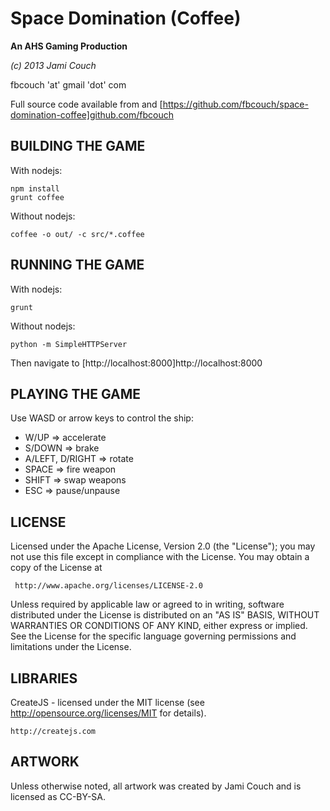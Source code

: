 # Space Domination (Coffee) #

**An AHS Gaming Production**

_(c) 2013 Jami Couch_

fbcouch 'at' gmail 'dot' com

Full source code available from and [https://github.com/fbcouch/space-domination-coffee]github.com/fbcouch

## BUILDING THE GAME ##

With nodejs:

    npm install
    grunt coffee

Without nodejs:

	coffee -o out/ -c src/*.coffee

## RUNNING THE GAME ##

With nodejs:

    grunt

Without nodejs:

	python -m SimpleHTTPServer

Then navigate to [http://localhost:8000]http://localhost:8000

## PLAYING THE GAME ##

Use WASD or arrow keys to control the ship:

* W/UP => accelerate
* S/DOWN => brake
* A/LEFT, D/RIGHT => rotate
* SPACE => fire weapon
* SHIFT => swap weapons
* ESC => pause/unpause

## LICENSE ##

Licensed under the Apache License, Version 2.0 (the "License");
you may not use this file except in compliance with the License.
You may obtain a copy of the License at

     http://www.apache.org/licenses/LICENSE-2.0

Unless required by applicable law or agreed to in writing, software
distributed under the License is distributed on an "AS IS" BASIS,
WITHOUT WARRANTIES OR CONDITIONS OF ANY KIND, either express or implied.
See the License for the specific language governing permissions and
limitations under the License.

## LIBRARIES ##

CreateJS - licensed under the MIT license (see http://opensource.org/licenses/MIT for details).
	
	http://createjs.com

## ARTWORK ##

Unless otherwise noted, all artwork was created by Jami Couch and is licensed as CC-BY-SA.
